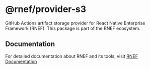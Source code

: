 # @rnef/provider-s3

GitHub Actions artifact storage provider for React Native Enterprise Framework (RNEF). This package is part of the RNEF ecosystem.

## Documentation

For detailed documentation about RNEF and its tools, visit [RNEF Documentation](https://rnef.dev)
